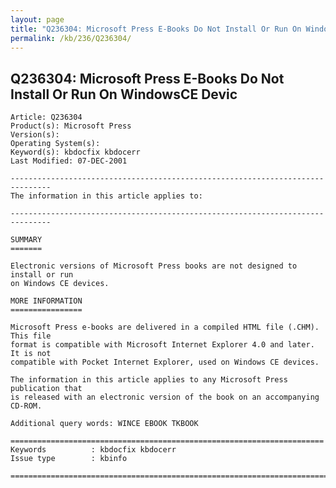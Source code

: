 ```yaml
---
layout: page
title: "Q236304: Microsoft Press E-Books Do Not Install Or Run On WindowsCE Devic"
permalink: /kb/236/Q236304/
---
```


## Q236304: Microsoft Press E-Books Do Not Install Or Run On WindowsCE Devic

	Article: Q236304
	Product(s): Microsoft Press
	Version(s): 
	Operating System(s): 
	Keyword(s): kbdocfix kbdocerr
	Last Modified: 07-DEC-2001
	
	-------------------------------------------------------------------------------
	The information in this article applies to:
	
	-------------------------------------------------------------------------------
	
	SUMMARY
	=======
	
	Electronic versions of Microsoft Press books are not designed to install or run
	on Windows CE devices.
	
	MORE INFORMATION
	================
	
	Microsoft Press e-books are delivered in a compiled HTML file (.CHM). This file
	format is compatible with Microsoft Internet Explorer 4.0 and later. It is not
	compatible with Pocket Internet Explorer, used on Windows CE devices.
	
	The information in this article applies to any Microsoft Press publication that
	is released with an electronic version of the book on an accompanying CD-ROM.
	
	Additional query words: WINCE EBOOK TKBOOK
	
	======================================================================
	Keywords          : kbdocfix kbdocerr 
	Issue type        : kbinfo
	
	=============================================================================
	
